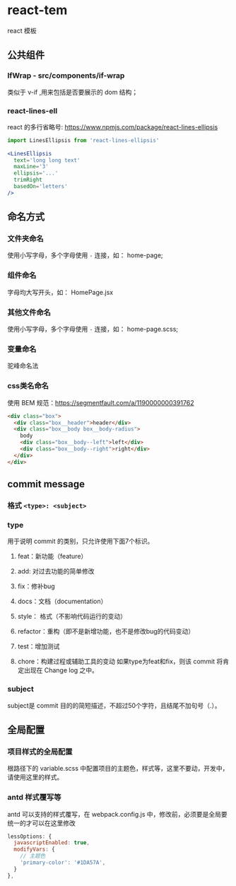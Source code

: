 # react-tem
react 模板

## 公共组件
### IfWrap - src/components/if-wrap
类似于 v-if ,用来包括是否要展示的 dom 结构；

### react-lines-ell
react 的多行省略号: https://www.npmjs.com/package/react-lines-ellipsis
```jsx
import LinesEllipsis from 'react-lines-ellipsis'
 
<LinesEllipsis
  text='long long text'
  maxLine='3'
  ellipsis='...'
  trimRight
  basedOn='letters'
/>
```

## 命名方式
### 文件夹命名
使用小写字母，多个字母使用 `-` 连接，如： home-page;

### 组件命名
字母均大写开头，如： HomePage.jsx

### 其他文件命名
使用小写字母，多个字母使用 `-` 连接，如： home-page.scss;

### 变量命名
驼峰命名法

### css类名命名
使用 BEM 规范：https://segmentfault.com/a/1190000000391762
```html
<div class="box">
  <div class="box__header">header</div>
  <div class="box__body box__body-radius">
    body
    <div class="box__body--left">left</div>
    <div class="box__body--right">right</div>
  </div>
</div>
```

## commit message
### 格式 `<type>: <subject>`
### type
用于说明 commit 的类别，只允许使用下面7个标识。

1. feat：新功能（feature）
2. add: 对过去功能的简单修改
2. fix：修补bug

3. docs：文档（documentation）
4. style： 格式（不影响代码运行的变动）
5. refactor：重构（即不是新增功能，也不是修改bug的代码变动）
6. test：增加测试
7. chore：构建过程或辅助工具的变动
如果type为feat和fix，则该 commit 将肯定出现在 Change log 之中。

### subject
subject是 commit 目的的简短描述，不超过50个字符，且结尾不加句号（.）。


## 全局配置
### 项目样式的全局配置
根路径下的 variable.scss 中配置项目的主题色，样式等，这里不要动，开发中，请使用这里的样式。

### antd 样式覆写等
antd 可以支持的样式覆写，在 webpack.config.js 中，修改前，必须要是全局要统一的才可以在这里修改
```js
lessOptions: {
  javascriptEnabled: true,
  modifyVars: {
    // 主题色
    'primary-color': '#1DA57A',
  }
},
```
